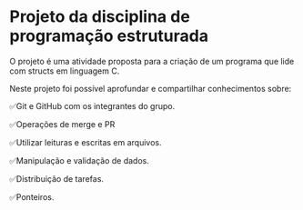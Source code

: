 # Projeto da disciplina de programação estruturada

O projeto é uma atividade proposta para a criação de um programa que lide com structs em linguagem C.

Neste projeto foi possível aprofundar e compartilhar conhecimentos sobre: 

✅Git e GitHub com os integrantes do grupo.

✅Operações de merge e PR

✅Utilizar leituras e escritas em arquivos.

✅Manipulação e validação de dados.

✅Distribuição de tarefas.

✅Ponteiros.
